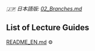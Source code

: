 _🇯🇵 日本語版: [02_Branches.md](02_Branches.md)_

## List of Lecture Guides <!-- omit in toc -->
[README_EN.md](README_EN.md) ⚙️
